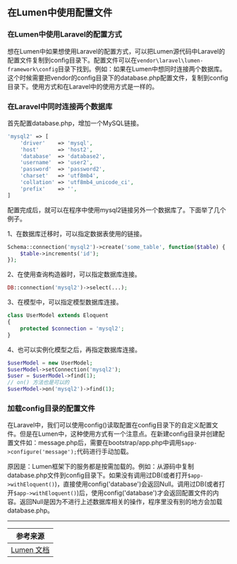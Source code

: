 ## 在Lumen中使用配置文件

### 在Lumen中使用Laravel的配置方式

想在Lumen中如果想使用Laravel的配置方式，可以把Lumen源代码中Laravel的配置文件复制到config目录下。配置文件可以在`vendor\laravel\lumen-framework\config`目录下找到。例如：如果在Lumen中想同时连接两个数据库。这个时候需要把vendor的config目录下的database.php配置文件，复制到config目录下。使用方式和在Laravel中的使用方式是一样的。

### 在Laravel中同时连接两个数据库

首先配置database.php，增加一个MySQL链接。

```php
'mysql2' => [
    'driver'    => 'mysql',
    'host'      => 'host2',
    'database'  => 'database2',
    'username'  => 'user2',
    'password'  => 'password2',
    'charset'   => 'utf8mb4',
    'collation' => 'utf8mb4_unicode_ci',
    'prefix'    => '',
]
```

配置完成后，就可以在程序中使用mysql2链接另外一个数据库了。下面举了几个例子。

1、在数据库迁移时，可以指定数据表使用的链接。

```php
Schema::connection('mysql2')->create('some_table', function($table) {
    $table->increments('id');
});
```

2、在使用查询构造器时，可以指定数据库连接。

```php
DB::connection('mysql2')->select(...);
```

3、在模型中，可以指定模型数据库连接。

```php
class UserModel extends Eloquent
{
    protected $connection = 'mysql2';
}
```

4、也可以实例化模型之后，再指定数据库连接。

```php
$userModel = new UserModel;
$userModel->setConnection('mysql2');
$user = $userModel->find(1);
// on() 方法也是可以的
$userModel->on('mysql2')->find(1); 
```

### 加载config目录的配置文件

在Laravel中，我们可以使用config()读取配置在config目录下的自定义配置文件。但是在Lumen中，这种使用方式有一个注意点。在新建config目录并创建配置文件如：message.php后，需要在bootstrap/app.php中调用`$app->configure('message');`代码进行手动加载。

原因是：Lumen框架下的服务都是按需加载的。例如：从源码中复制database.php文件到config目录下。如果没有调用过DB(或者打开`$app->withEloquent()`)，直接使用config('database')会返回Null。调用过DB(或者打开`$app->withEloquent()`)后，使用config('database')才会返回配置文件的内容。返回Null是因为不进行上述数据库相关的操作，程序里没有别的地方会加载database.php。

---

| 参考来源                                                     |
| ------------------------------------------------------------ |
| [Lumen 文档](https://learnku.com/docs/lumen/5.7/configuration/2403) |

